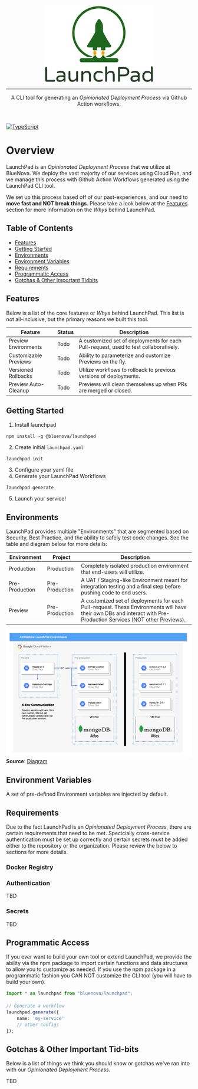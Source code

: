 <div>
    <p align="center">
        <img src="/logo.png" align="center" width="300" />
    </p>
    <hr>
    <p align="center">
       A CLI tool for generating an <em>Opinionated Deployment Process</em> via Github Action workflows. 
    </p>
    <br>
</div>

[![TypeScript](https://img.shields.io/badge/%3C%2F%3E-TypeScript-%230074c1.svg)](http://www.typescriptlang.org/)

# Overview

LaunchPad is an *Opinionated Deployment Process* that we utilize at BlueNova. We deploy the vast majority of
our services using Cloud Run, and we manage this process with Github Action Workflows generated using the LaunchPad CLI tool.

We set up this process based off of our past-experiences, and our need to **move fast and NOT break things**. 
Please take a look below at the [Features](#features) section for more information on the *Whys* behind LaunchPad.

## Table of Contents

* [Features](#features)
* [Getting Started](#getting-started)
* [Environments](#environments)
* [Environment Variables](#environment-variables)
* [Requirements](#requirements)
* [Programmatic Access](#programmatic-access)
* [Gotchas & Other Important Tidbits](#gotchas--other-important-tid-bits)

## Features

Below is a list of the core features or *Whys* behind LaunchPad. This list is not all-inclusive, but the primary
reasons we built this tool.

| Feature               | Status | Description                                                                          |
|-----------------------|--------|--------------------------------------------------------------------------------------|
| Preview Environments  | Todo   | A customized set of deployments for each Pull-request, used to test collaboratively. |
| Customizable Previews | Todo   | Ability to parameterize and customize Previews on the fly.                           |
| Versioned Rollbacks   | Todo   | Utilize workflows to rollback to previous versions of deployments.                   |
| Preview Auto-Cleanup  | Todo   | Previews will clean themselves up when PRs are merged or closed.                     |

## Getting Started

1. Install launchpad

```shell
npm install -g @bluenova/launchpad
```
2. Create initial `launchpad.yaml`
```shell
launchpad init
```
3. Configure your yaml file
4. Generate your LaunchPad Workflows
```shell
launchpad generate
```
5. Launch your service! 

## Environments 

LaunchPad provides multiple "Environments" that are segmented based on Security, Best Practice, and the ability to
safely test code changes. See the table and diagram below for more details:

| Environment    | Project        | Description                                                                                                                                                       |
|----------------|----------------|-------------------------------------------------------------------------------------------------------------------------------------------------------------------|
| Production     | Production     | Completely isolated production environment that end-users will utilize.                                                                                           |
| Pre-Production | Pre-Production | A UAT / Staging-like Environment meant for integration testing and a final step before pushing code to end users.                                                 |
| Preview        | Pre-Production | A customized set of deployments for each Pull-request. These Environments will have their own DBs and interact with Pre-Production Services (NOT other Previews). |

![Environment Architecture](/environment-architecture.png)
**Source**: [Diagram](https://app.diagrams.net/#G1jTxP0easfavZMxBaCAu_XDhadvdz5rGj)

## Environment Variables

A set of pre-defined Environment variables are injected by default.

## Requirements

Due to the fact LaunchPad is an *Opinionated Deployment Process*, there are certain requirements
that need to be met. Specicially cross-service authentication must be set up correctly and certain 
secrets must be added either to the repository or the organization. Please review the below to sections
for more details.

### Docker Registry

### Authentication

TBD

### Secrets

TBD

## Programmatic Access

If you ever want to build your own tool or extend LaunchPad, we provide the ability via the npm package
to import certain functions and data structures to allow you to customize as needed. If you use the npm package
in a programmatic fashion you CAN NOT customize the CLI tool (you will have to build your own).

```typescript
import * as launchpad from "bluenova/launchpad";

// Generate a workflow
launchpad.generate({
    name: 'my-service'
    // other configs
});
```

## Gotchas & Other Important Tid-bits

Below is a list of things we think you should know or gotchas we've ran into with our *Opinionated Deployment Process*.

TBD
